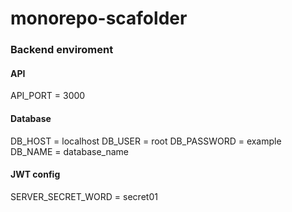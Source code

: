 # monorepo-scafolder

### Backend enviroment

#### API

API_PORT = 3000

#### Database

DB_HOST = localhost
DB_USER = root
DB_PASSWORD = example
DB_NAME = database_name

#### JWT config

SERVER_SECRET_WORD = secret01
